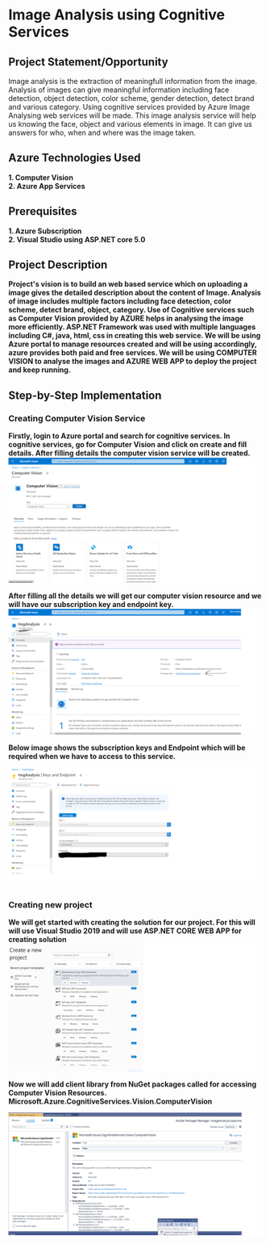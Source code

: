 <h1> Image Analysis using Cognitive Services </h1>

<h2> Project Statement/Opportunity </h3>

<p> Image analysis is the extraction of meaningfull information from the image. Analysis of images can give meaningful information including face detection, object detection, color scheme, gender detection, detect brand and various category. Using cognitive services provided by Azure Image Analysing web services will be made. This image analysis service will help us knowing the face, object and various elements in image. It can give us answers for who, when and where was the image taken. </p>

<h2> Azure Technologies Used </h3>

<b> 1. Computer Vision </b> <br>
<b> 2. Azure App Services </b> 

<h2> Prerequisites </h3>

<b> 1. Azure Subscription </b><br>
<b> 2. Visual Studio using ASP.NET core 5.0

<h2> Project Description </h2>
 
<p> Project's vision is to build an web based service which on uploading a image gives the detailed description about the content of Image. Analysis of image includes multiple factors including face detection, color scheme, detect brand, object, category. Use of Cognitive services such as Computer Vision provided by AZURE helps in analysing the image more efficiently. ASP.NET Framework was used with multiple languages including C#, java, html, css in creating this web service. We will be using Azure portal to manage resources created and will be using accordingly, azure provides both paid and free services. We will be using COMPUTER VISION to analyse the images and AZURE WEB APP to deploy the project and keep running. </p>
 
<h2> Step-by-Step Implementation </h2>

<h3> Creating Computer Vision Service </h3>

<b> Firstly, login to Azure portal and search for cognitive services. In cognitive services, go for Computer Vision and click on create and fill details. After filling details the computer vision service will be created. </b>
![image](https://github.com/DevM34/FRT_Project/blob/master/computervision.aspcore/Screenshots/1.png?raw=true)

<b> After filling all the details we will get our computer vision resource and we will have our subscription key and endpoint key. </b>
![image2](https://github.com/DevM34/FRT_Project/blob/master/computervision.aspcore/Screenshots/2.png?raw=true)

<b> Below image shows the subscription keys and Endpoint which will be required when we have to access to this service. </b>
 
![image3](https://github.com/DevM34/FRT_Project/blob/master/computervision.aspcore/Screenshots/3.png?raw=true)

<h3> Creating new project </h3>

<b> We will get started with creating the solution for our project. For this will will use Visual Studio 2019 and will use ASP.NET CORE WEB APP for creating solution </b>
![image4](https://github.com/DevM34/FRT_Project/blob/master/computervision.aspcore/Screenshots/4.png?raw=true)

<b> Now we will add client library from NuGet packages called for accessing Computer Vision Resources. </b>
<b> Microsoft.Azure.CognitiveServices.Vision.ComputerVision </b>

![image5](https://github.com/DevM34/FRT_Project/blob/master/computervision.aspcore/Screenshots/5.png?raw=true)



